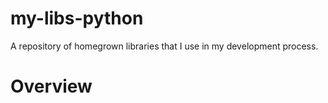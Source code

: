 # my-libs-python
A repository of homegrown libraries that I use in my development process.

# Overview
